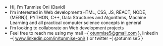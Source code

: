 - Hi, I’m Tunmise Oni (David)
- I’m interested in Web development(HTML, CSS, JS, REACT, NODE, (MERN)), PYTHON, C++, Data Structures and Algorithms, Machine Learning and all practical computer science concepts in general
- I’m looking to collaborate on Web development projects
- Feel free to reach me using my mail ={ otunmise5@gmail.com }, linkedin -{ www.linkedin.com/in/tunmise-oni/ } or twitter -{ @otunmise5 }

<!---
Tunmiseoni/Tunmiseoni is a ✨ special ✨ repository because its `README.md` (this file) appears on your GitHub profile.
You can click the Preview link to take a look at your changes.
--->
